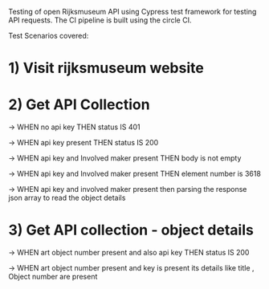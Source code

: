 Testing of open Rijksmuseum API using Cypress test framework for testing API requests. The CI pipeline is built using the circle CI.

Test Scenarios covered:

# 1) Visit rijksmuseum website

# 2) Get API Collection

  -> WHEN no api key THEN status IS 401
  
  -> WHEN api key present THEN status IS 200
  
  -> WHEN api key and Involved maker present THEN body is not empty
  
  -> WHEN api key and Involved maker present THEN element number is 3618
  
  -> WHEN api key and involved maker present then parsing the response json array to read the object details
  
# 3) Get API collection - object details

  -> WHEN art object number present and also api key THEN status IS 200
  
  -> WHEN art object number present and key is present its details like title , Object number are present
